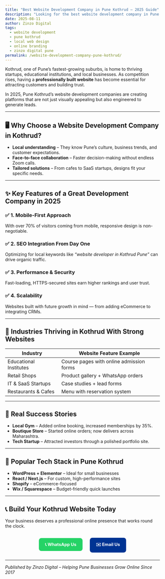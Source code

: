 ```yaml
---
title: "Best Website Development Company in Pune Kothrud – 2025 Guide"
description: "Looking for the best website development company in Pune Kothrud? Discover how local experts are building fast, mobile-friendly, and SEO-ready websites in 2025."
date: 2025-08-11
author: Zinzo Digital
tags:
  - website development
  - pune kothrud
  - local web design
  - online branding
  - zinzo digital pune
permalink: /website-development-company-pune-kothrud/
---
```


Kothrud, one of Pune’s fastest-growing suburbs, is home to thriving startups, educational institutions, and local businesses. As competition rises, having a **professionally built website** has become essential for attracting customers and building trust.

In 2025, Pune Kothrud’s website development companies are creating platforms that are not just visually appealing but also engineered to generate leads.

---

## 🖥 Why Choose a Website Development Company in Kothrud?

- **Local understanding** – They know Pune’s culture, business trends, and customer expectations.  
- **Face-to-face collaboration** – Faster decision-making without endless Zoom calls.  
- **Tailored solutions** – From cafes to SaaS startups, designs fit your specific needs.

---

## ✨ Key Features of a Great Development Company in 2025

### ✅ 1. Mobile-First Approach  
With over 70% of visitors coming from mobile, responsive design is non-negotiable.

### ✅ 2. SEO Integration From Day One  
Optimizing for local keywords like *“website developer in Kothrud Pune”* can drive organic traffic.

### ✅ 3. Performance & Security  
Fast-loading, HTTPS-secured sites earn higher rankings and user trust.

### ✅ 4. Scalability  
Websites built with future growth in mind — from adding eCommerce to integrating CRMs.

---

## 📍 Industries Thriving in Kothrud With Strong Websites

| Industry                | Website Feature Example          |
|-------------------------|-----------------------------------|
| Educational Institutes  | Course pages with online admission forms |
| Retail Shops            | Product gallery + WhatsApp orders |
| IT & SaaS Startups      | Case studies + lead forms         |
| Restaurants & Cafes     | Menu with reservation system      |

---

## 🚀 Real Success Stories

- **Local Gym** – Added online booking, increased memberships by 35%.  
- **Boutique Store** – Started online orders; now delivers across Maharashtra.  
- **Tech Startup** – Attracted investors through a polished portfolio site.

---

## 🔧 Popular Tech Stack in Pune Kothrud

- **WordPress + Elementor** – Ideal for small businesses  
- **React / Next.js** – For custom, high-performance sites  
- **Shopify** – eCommerce-focused  
- **Wix / Squarespace** – Budget-friendly quick launches

---

## 📞 Build Your Kothrud Website Today

Your business deserves a professional online presence that works round the clock.

<div style="text-align: center; margin-top: 20px;">
  <a href="https://wa.me/918148038211" style="background-color: #25D366; color: white; padding: 12px 20px; border-radius: 8px; text-decoration: none; font-weight: bold; display: inline-block; margin: 10px; animation: pulse 1.5s infinite;">📞 WhatsApp Us</a>
  <a href="mailto:services@zinzodigital.com" style="background-color: #003393; color: white; padding: 12px 20px; border-radius: 8px; text-decoration: none; font-weight: bold; display: inline-block; margin: 10px; animation: pulse 1.5s infinite;">✉️ Email Us</a>
</div>

<style>
@keyframes pulse {
  0% { transform: scale(1); }
  50% { transform: scale(1.05); }
  100% { transform: scale(1); }
}
</style>

---

*Published by Zinzo Digital – Helping Pune Businesses Grow Online Since 2017*
